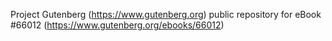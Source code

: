 Project Gutenberg (https://www.gutenberg.org) public repository for
eBook #66012 (https://www.gutenberg.org/ebooks/66012)
